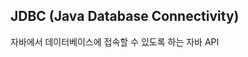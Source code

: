 ## JDBC (Java Database Connectivity)
자바에서 데이터베이스에 접속할 수 있도록 하는 자바 API

<!--stackedit_data:
eyJoaXN0b3J5IjpbLTEzMTE5NjIxMDddfQ==
-->